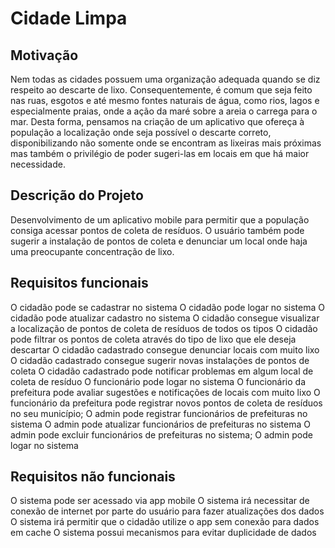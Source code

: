# Cidade Limpa

## Motivação
	 	 	 	
  Nem todas as cidades possuem uma organização adequada quando se diz respeito ao descarte de lixo. Consequentemente, é comum que seja feito nas ruas, esgotos e até mesmo fontes naturais de água, como rios, lagos e especialmente praias, onde a ação da maré sobre a areia o carrega para o mar. Desta forma, pensamos na criação de um aplicativo que ofereça à população a localização onde seja possível o descarte correto, disponibilizando não somente onde se encontram as lixeiras mais próximas mas também o privilégio de poder sugeri-las em locais em que há maior necessidade.

## Descrição do Projeto

  Desenvolvimento de um aplicativo mobile para permitir que a população consiga acessar pontos de coleta de resíduos. O usuário também pode sugerir a instalação de pontos de coleta e denunciar um local onde haja uma preocupante concentração de lixo.

## Requisitos funcionais
	
O cidadão pode se cadastrar no sistema
O cidadão pode logar no sistema
O cidadão pode atualizar cadastro no sistema
O cidadão consegue visualizar a localização de pontos de coleta de resíduos de todos os tipos
O cidadão pode filtrar os pontos de coleta através do tipo de lixo que ele deseja descartar
O cidadão cadastrado consegue denunciar locais com muito lixo
O cidadão cadastrado consegue sugerir novas instalações de pontos de coleta
O cidadão cadastrado pode notificar problemas em algum local de coleta de resíduo
O funcionário pode logar no sistema
O funcionário da prefeitura pode avaliar sugestões e notificações de locais com muito lixo
O funcionário da prefeitura pode registrar novos pontos de coleta de resíduos no seu município;
O admin pode registrar funcionários de prefeituras no sistema
O admin pode atualizar funcionários de prefeituras no sistema
O admin pode excluir funcionários de prefeituras no sistema;
O admin pode logar no sistema

## Requisitos não funcionais

O sistema pode ser acessado via app mobile
O sistema irá necessitar de conexão de internet por parte do usuário para fazer atualizações dos dados
O sistema irá permitir que o cidadão utilize o app sem conexão para dados em cache
O sistema possui mecanismos para evitar duplicidade de dados

